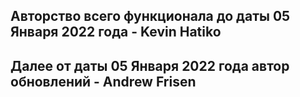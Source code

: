 ## Авторство всего функционала до даты 05 Января 2022 года - Kevin Hatiko
## Далее от даты 05 Января 2022 года автор обновлений - Andrew Frisen
